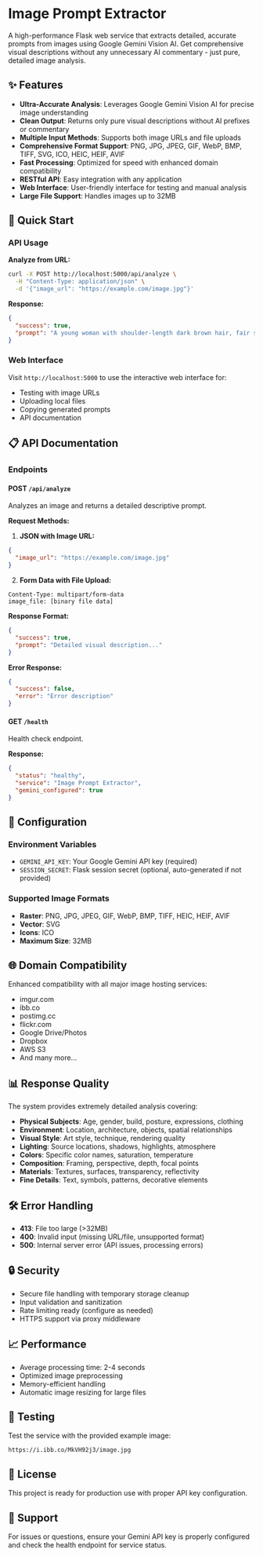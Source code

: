 # Image Prompt Extractor

A high-performance Flask web service that extracts detailed, accurate prompts from images using Google Gemini Vision AI. Get comprehensive visual descriptions without any unnecessary AI commentary - just pure, detailed image analysis.

## ✨ Features

- **Ultra-Accurate Analysis**: Leverages Google Gemini Vision AI for precise image understanding
- **Clean Output**: Returns only pure visual descriptions without AI prefixes or commentary
- **Multiple Input Methods**: Supports both image URLs and file uploads
- **Comprehensive Format Support**: PNG, JPG, JPEG, GIF, WebP, BMP, TIFF, SVG, ICO, HEIC, HEIF, AVIF
- **Fast Processing**: Optimized for speed with enhanced domain compatibility
- **RESTful API**: Easy integration with any application
- **Web Interface**: User-friendly interface for testing and manual analysis
- **Large File Support**: Handles images up to 32MB

## 🚀 Quick Start

### API Usage

**Analyze from URL:**
```bash
curl -X POST http://localhost:5000/api/analyze \
  -H "Content-Type: application/json" \
  -d '{"image_url": "https://example.com/image.jpg"}'
```

**Response:**
```json
{
  "success": true,
  "prompt": "A young woman with shoulder-length dark brown hair, fair skin, and expressive eyes stands in a modern urban setting..."
}
```

### Web Interface

Visit `http://localhost:5000` to use the interactive web interface for:
- Testing with image URLs
- Uploading local files
- Copying generated prompts
- API documentation

## 📋 API Documentation

### Endpoints

#### POST `/api/analyze`

Analyzes an image and returns a detailed descriptive prompt.

**Request Methods:**

1. **JSON with Image URL:**
```json
{
  "image_url": "https://example.com/image.jpg"
}
```

2. **Form Data with File Upload:**
```
Content-Type: multipart/form-data
image_file: [binary file data]
```

**Response Format:**
```json
{
  "success": true,
  "prompt": "Detailed visual description..."
}
```

**Error Response:**
```json
{
  "success": false,
  "error": "Error description"
}
```

#### GET `/health`

Health check endpoint.

**Response:**
```json
{
  "status": "healthy",
  "service": "Image Prompt Extractor",
  "gemini_configured": true
}
```

## 🔧 Configuration

### Environment Variables

- `GEMINI_API_KEY`: Your Google Gemini API key (required)
- `SESSION_SECRET`: Flask session secret (optional, auto-generated if not provided)

### Supported Image Formats

- **Raster**: PNG, JPG, JPEG, GIF, WebP, BMP, TIFF, HEIC, HEIF, AVIF
- **Vector**: SVG
- **Icons**: ICO
- **Maximum Size**: 32MB

## 🌐 Domain Compatibility

Enhanced compatibility with all major image hosting services:
- imgur.com
- ibb.co
- postimg.cc
- flickr.com
- Google Drive/Photos
- Dropbox
- AWS S3
- And many more...

## 📊 Response Quality

The system provides extremely detailed analysis covering:

- **Physical Subjects**: Age, gender, build, posture, expressions, clothing
- **Environment**: Location, architecture, objects, spatial relationships
- **Visual Style**: Art style, technique, rendering quality
- **Lighting**: Source locations, shadows, highlights, atmosphere
- **Colors**: Specific color names, saturation, temperature
- **Composition**: Framing, perspective, depth, focal points
- **Materials**: Textures, surfaces, transparency, reflectivity
- **Fine Details**: Text, symbols, patterns, decorative elements

## 🛠️ Error Handling

- **413**: File too large (>32MB)
- **400**: Invalid input (missing URL/file, unsupported format)
- **500**: Internal server error (API issues, processing errors)

## 🔒 Security

- Secure file handling with temporary storage cleanup
- Input validation and sanitization
- Rate limiting ready (configure as needed)
- HTTPS support via proxy middleware

## 📈 Performance

- Average processing time: 2-4 seconds
- Optimized image preprocessing
- Memory-efficient handling
- Automatic image resizing for large files

## 🧪 Testing

Test the service with the provided example image:
```
https://i.ibb.co/MkVH92j3/image.jpg
```

## 📄 License

This project is ready for production use with proper API key configuration.

## 🤝 Support

For issues or questions, ensure your Gemini API key is properly configured and check the health endpoint for service status.